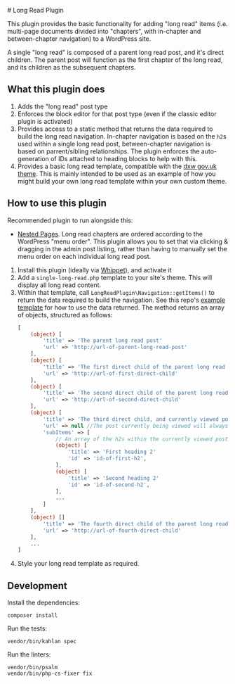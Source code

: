 # Long Read Plugin

This plugin provides the basic functionality for adding "long read" items (i.e. multi-page documents divided into "chapters", with in-chapter and between-chapter navigation) to a WordPress site.

A single "long read" is composed of a parent long read post, and it's direct children. The parent post will function as the first chapter of the long read, and its children as the subsequent chapters.

## What this plugin does

1. Adds the "long read" post type
1. Enforces the block editor for that post type (even if the classic editor plugin is activated)
1. Provides access to a static method that returns the data required to build the long read navigation. In-chapter navigation is based on the `h2`s used within a single long read post, between-chapter navigation is based on parrent/sibling relationships. The plugin enforces the auto-generation of IDs attached to heading blocks to help with this.
1. Provides a basic long read template, compatible with the [dxw gov.uk theme](https://github.com/dxw/govuk-theme). This is mainly intended to be used as an example of how you might build your own long read template within your own custom theme.

## How to use this plugin

Recommended plugin to run alongside this:

- [Nested Pages](https://en-gb.wordpress.org/plugins/wp-nested-pages/). Long read chapters are ordered according to the WordPress "menu order". This plugin allows you to set that via clicking & dragging in the admin post listing, rather than having to manually set the menu order on each individual long read post.

1. Install this plugin (ideally via [Whippet](https://github.com/dxw/whippet)), and activate it
1. Add a `single-long-read.php` template to your site's theme. This will display all long read content.
1. Within that template, call `LongReadPlugin\Navigation::getItems()` to return the data required to build the navigation. See this repo's [example template](/template/single-long-read.php) for how to use the data returned. The method returns an array of objects, structured as follows:
    ```php
    [
        (object) [
            'title' => 'The parent long read post'
            'url' => 'http://url-of-parent-long-read-post'
        ],
        (object) [
            'title' => 'The first direct child of the parent long read post, by menu order'
            'url' => 'http://url-of-first-direct-child'
        ],
        (object) [
            'title' => 'The second direct child of the parent long read post, by menu order'
            'url' => 'http://url-of-second-direct-child'
        ],
        (object) [
            'title' => 'The third direct child, and currently viewed post',
            'url' => null //The post currently being viewed will always have a null url
            'subItems' => [
                // An array of the h2s within the currently viewed post
                (object) [
                    'title' => 'First heading 2'
                    'id' => 'id-of-first-h2',
                ],
                (object) [
                    'title' => 'Second heading 2'
                    'id' => 'id-of-second-h2',
                ],
                ...
            ]
        ],
        (object) []
            'title' => 'The fourth direct child of the parent long read post, by menu order'
            'url' => 'http://url-of-fourth-direct-child'
        ],
        ...
    ]
    ```
1. Style your long read template as required.

## Development

Install the dependencies:

```
composer install
```

Run the tests:
```
vendor/bin/kahlan spec
```

Run the linters:
```
vendor/bin/psalm
vendor/bin/php-cs-fixer fix
```

